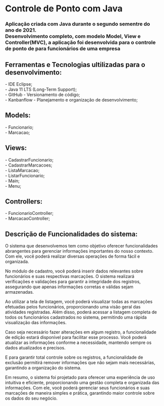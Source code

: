 # Controle de Ponto com Java

<h3>Aplicação criada com Java durante o segundo sementre do ano de 2021.<br>
Desenvolvimento completo, com modelo Model, View e Controller(MVC), a aplicação foi desenvolvida para o controle de ponto de para funcionários de uma empresa</h3>

<h2>Ferramentas e Tecnologias ultilizadas para o desenvolvimento:</h2>
- IDE Eclipse;<br>
- Java 11 LTS (Long-Term Support);<br>
- GitHub - Versionamento de código;<br>
- Kanbanflow - Planejamento e organização de desenvolvimento;<br>

<h2>Models:</h2>
- Funcionario;<br>
- Marcacao;<br>

<h2>Views:</h2>
- CadastrarFuncionario;<br>
- CadastrarMarcacoes;<br>
- ListaMarcacao;<br>
- ListarFuncionario;<br>
- Main;<br>
- Menu;<br>

<h2>Controllers: </h2>
- FuncionarioController;<br>
- MarcacaoController;<br>

<h2>Descrição de Funcionalidades do sistema:</h2>
O sistema que desenvolvemos tem como objetivo oferecer funcionalidades abrangentes para gerenciar informações importantes do nosso contexto. Com ele, você poderá realizar diversas operações de forma fácil e organizada.<br>

No módulo de cadastro, você poderá inserir dados relevantes sobre funcionários e suas respectivas marcações. O sistema realizará verificações e validações para garantir a integridade dos registros, assegurando que apenas informações corretas e válidas sejam armazenadas.<br>

Ao utilizar a tela de listagem, você poderá visualizar todas as marcações efetuadas pelos funcionários, proporcionando uma visão geral das atividades registradas. Além disso, poderá acessar a listagem completa de todos os funcionários cadastrados no sistema, permitindo uma rápida visualização das informações.<br>

Caso seja necessário fazer alterações em algum registro, a funcionalidade de edição estará disponível para facilitar esse processo. Você poderá atualizar as informações conforme a necessidade, mantendo sempre os dados atualizados e precisos.<br>

E para garantir total controle sobre os registros, a funcionalidade de exclusão permitirá remover informações que não sejam mais necessárias, garantindo a organização do sistema.<br>

Em resumo, o sistema foi projetado para oferecer uma experiência de uso intuitiva e eficiente, proporcionando uma gestão completa e organizada das informações. Com ele, você poderá gerenciar seus funcionários e suas marcações de maneira simples e prática, garantindo maior controle sobre os dados do seu negócio.<br>
